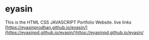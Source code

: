 # eyasin
This is the HTML CSS JAVASCRIPT Portfolio Website.
live links
[https://eyasinprodhan.github.io/eyasin/](https://eyasinpd.github.io/eyasin/)https://eyasinpd.github.io/eyasin/
